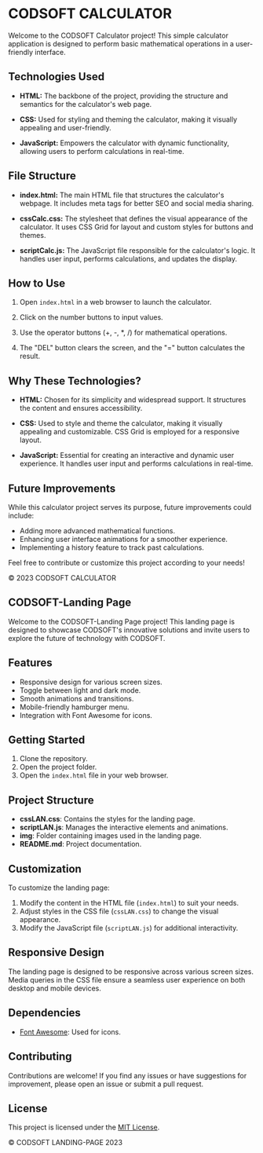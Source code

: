 
# CODSOFT CALCULATOR

Welcome to the CODSOFT Calculator project! This simple calculator application is designed to perform basic mathematical operations in a user-friendly interface.

## Technologies Used

- **HTML:** The backbone of the project, providing the structure and semantics for the calculator's web page.

- **CSS:** Used for styling and theming the calculator, making it visually appealing and user-friendly.

- **JavaScript:** Empowers the calculator with dynamic functionality, allowing users to perform calculations in real-time.

## File Structure

- **index.html:** The main HTML file that structures the calculator's webpage. It includes meta tags for better SEO and social media sharing.

- **cssCalc.css:** The stylesheet that defines the visual appearance of the calculator. It uses CSS Grid for layout and custom styles for buttons and themes.

- **scriptCalc.js:** The JavaScript file responsible for the calculator's logic. It handles user input, performs calculations, and updates the display.

## How to Use

1. Open `index.html` in a web browser to launch the calculator.

2. Click on the number buttons to input values.

3. Use the operator buttons (+, -, *, /) for mathematical operations.

4. The "DEL" button clears the screen, and the "=" button calculates the result.

## Why These Technologies?

- **HTML:** Chosen for its simplicity and widespread support. It structures the content and ensures accessibility.

- **CSS:** Used to style and theme the calculator, making it visually appealing and customizable. CSS Grid is employed for a responsive layout.

- **JavaScript:** Essential for creating an interactive and dynamic user experience. It handles user input and performs calculations in real-time.

## Future Improvements

While this calculator project serves its purpose, future improvements could include:

- Adding more advanced mathematical functions.
- Enhancing user interface animations for a smoother experience.
- Implementing a history feature to track past calculations.

Feel free to contribute or customize this project according to your needs!

&copy; 2023 CODSOFT CALCULATOR


## CODSOFT-Landing Page

Welcome to the CODSOFT-Landing Page project! This landing page is designed to showcase CODSOFT's innovative solutions and invite users to explore the future of technology with CODSOFT.

## Features

- Responsive design for various screen sizes.
- Toggle between light and dark mode.
- Smooth animations and transitions.
- Mobile-friendly hamburger menu.
- Integration with Font Awesome for icons.

## Getting Started

1. Clone the repository.
2. Open the project folder.
3. Open the `index.html` file in your web browser.

## Project Structure

- **cssLAN.css**: Contains the styles for the landing page.
- **scriptLAN.js**: Manages the interactive elements and animations.
- **img**: Folder containing images used in the landing page.
- **README.md**: Project documentation.

## Customization

To customize the landing page:

1. Modify the content in the HTML file (`index.html`) to suit your needs.
2. Adjust styles in the CSS file (`cssLAN.css`) to change the visual appearance.
3. Modify the JavaScript file (`scriptLAN.js`) for additional interactivity.

## Responsive Design

The landing page is designed to be responsive across various screen sizes. Media queries in the CSS file ensure a seamless user experience on both desktop and mobile devices.

## Dependencies

- [Font Awesome](https://fontawesome.com/): Used for icons.

## Contributing

Contributions are welcome! If you find any issues or have suggestions for improvement, please open an issue or submit a pull request.

## License

This project is licensed under the [MIT License](LICENSE).

&copy; CODSOFT LANDING-PAGE 2023

